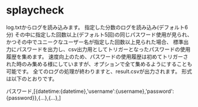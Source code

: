 # splaycheck

log.txtからログを読み込みます。
指定した分数のログを読み込み(デフォルト6分)
その中に指定した回数以上(デフォルト5回)の同じパスワード使用が見られ、かつその中でユニークなユーザー名が指定した回数以上見られた場合、
標準出力にパスワードを出力し、csv出力用としてトリガーとなったパスワードの使用履歴を集めます。
速度向上のため、パスワードの使用履歴は初めてトリガーされた時のみ集める様にしていますが、オプションで全て集めるようにすることも可能です。
全てのログの処理が終わりますと、result.csvが出力されます。
形式は以下のとおりです。

パスワード,[{datetime:{datetime},'username':{username},'password':{password}},{...},{...},]

